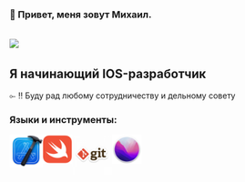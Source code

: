 ### 👋 Привет, меня зовут Михаил.

<br/> ![](https://komarev.com/ghpvc/?username=mmishurenkov) <br/>

## Я начинающий IOS-разработчик

⟜ ‼ Буду рад любому сотрудничеству и дельному совету

### Языки и инструменты:

<img align="left" alt="Xcode" width="58px" src= img/xcode.png />
<img align="left" alt="Swift" width="52px" src= img/swift.png />

<img align="left" alt="Git" width="70px" src= img/git.png />
<img align="left" alt="macOS" width="52px" src= img/macos.png />
